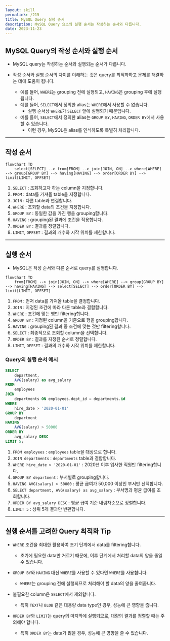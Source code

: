 ```yaml
---
layout: skill
permalink: /215
title: MySQL Query 실행 순서
description: MySQL Query 요소의 실행 순서는 작성하는 순서와 다릅니다.
date: 2023-11-23
---
```



## MySQL Query의 작성 순서와 실행 순서

- MySQL query는 작성하는 순서와 실행되는 순서가 다릅니다.

- 작성 순서와 실행 순서의 차이를 이해하는 것은 query를 최적화하고 문제를 해결하는 데에 도움이 됩니다.
    - 예를 들어, `WHERE`는 grouping 전에 실행되고, `HAVING`은 grouping 후에 실행됩니다.
    - 예를 들어, `SELECT`에서 정의한 alias는 `WHERE`에서 사용할 수 없습니다.
        - 실행 순서상 `WHERE`가 `SELECT` 앞에 실행되기 때문입니다.
    - 예를 들어, `SELECT`에서 정의한 alias는 `GROUP BY`, `HAVING`, `ORDER BY`에서 사용할 수 있습니다.
        - 이런 경우, MySQL은 alias를 인식하도록 특별히 처리합니다.


---


## 작성 순서

```mermaid
flowchart TD
    select[SELECT] --> from[FROM] --> join[JOIN, ON] --> where[WHERE] --> group[GROUP BY] --> having[HAVING] --> order[ORDER BY] --> limit[LIMIT, OFFSET]
```

1. `SELECT` : 조회하고자 하는 column을 지정합니다.
2. `FROM` : data를 가져올 table을 지정합니다.
3. `JOIN` : 다른 table과 연결합니다.
4. `WHERE` : 조회할 data의 조건을 지정합니다.
5. `GROUP BY` : 동일한 값을 가진 행을 grouping합니다.
6. `HAVING` : grouping된 결과에 조건을 적용합니다.
7. `ORDER BY` : 결과를 정렬합니다.
8. `LIMIT`, `OFFSET` : 결과의 개수와 시작 위치를 제한합니다.


---


## 실행 순서

- MySQL은 작성 순서와 다른 순서로 query를 실행합니다.

```mermaid
flowchart TD
    from[FROM] --> join[JOIN, ON] --> where[WHERE] --> group[GROUP BY] --> having[HAVING] --> select[SELECT] --> order[ORDER BY] --> limit[LIMIT, OFFSET]
```

1. `FROM` : 먼저 data를 가져올 table을 결정합니다.
2. `JOIN` : 지정된 조건에 따라 다른 table과 결합합니다.
3. `WHERE` : 조건에 맞는 행만 filtering합니다.
4. `GROUP BY` : 지정된 column을 기준으로 행을 grouping합니다.
5. `HAVING` : grouping된 결과 중 조건에 맞는 것만 filtering합니다.
6. `SELECT` : 최종적으로 조회할 column을 선택합니다.
7. `ORDER BY` : 결과를 지정된 순서로 정렬합니다.
8. `LIMIT`, `OFFSET` : 결과의 개수와 시작 위치를 제한합니다.


### Query의 실행 순서 예시

```sql
SELECT 
    department, 
    AVG(salary) as avg_salary
FROM 
    employees
JOIN 
    departments ON employees.dept_id = departments.id
WHERE 
    hire_date > '2020-01-01'
GROUP BY 
    department
HAVING 
    AVG(salary) > 50000
ORDER BY 
    avg_salary DESC
LIMIT 5;
```

1. `FROM employees` : `employees` table을 대상으로 합니다.
2. `JOIN departments` : `departments` table과 결합합니다.
3. `WHERE hire_date > '2020-01-01'` : 2020년 이후 입사한 직원만 filtering합니다.
4. `GROUP BY department` : 부서별로 grouping합니다.
5. `HAVING AVG(salary) > 50000` : 평균 급여가 50,000 이상인 부서만 선택합니다.
6. `SELECT department, AVG(salary) as avg_salary` : 부서명과 평균 급여를 조회합니다.
7. `ORDER BY avg_salary DESC` : 평균 급여 기준 내림차순으로 정렬합니다.
8. `LIMIT 5` : 상위 5개 결과만 반환합니다.


---


## 실행 순서를 고려한 Query 최적화 Tip

- `WHERE` 조건을 최대한 활용하여 초기 단계에서 data를 filtering합니다.
    - 초기에 필요한 data만 거르기 때문에, 이후 단계에서 처리할 data의 양을 줄일 수 있습니다.

- `GROUP BY`와 `HAVING` 대신 `WHERE`를 사용할 수 있다면 `WHERE`를 사용합니다.
    - `WHERE`는 grouping 전에 실행되므로 처리해야 할 data의 양을 줄여줍니다.

- 불필요한 column은 `SELECT`에서 제외합니다.
    - 특히 `TEXT`나 `BLOB` 같은 대용량 data type인 경우, 성능에 큰 영향을 줍니다.

- `ORDER BY`와 `LIMIT`는 query의 마지막에 실행되므로, 대량의 결과를 정렬할 때는 주의해야 합니다.
    - 특히 `ORDER BY`는 data가 많을 경우, 성능에 큰 영향을 줄 수 있습니다.

